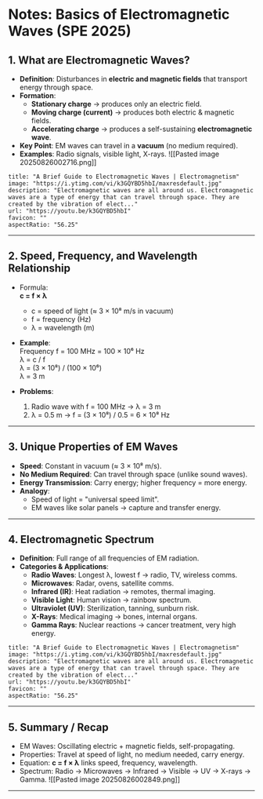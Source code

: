 # Notes: Basics of Electromagnetic Waves (SPE 2025)

## 1. What are Electromagnetic Waves?

- **Definition**: Disturbances in **electric and magnetic fields** that transport energy through space.
- **Formation**:
    - **Stationary charge** → produces only an electric field.
    - **Moving charge (current)** → produces both electric & magnetic fields.
    - **Accelerating charge** → produces a self-sustaining **electromagnetic wave**.
- **Key Point**: EM waves can travel in a **vacuum** (no medium required).
- **Examples**: Radio signals, visible light, X-rays.
![[Pasted image 20250826002716.png]]

```embed
title: "A Brief Guide to Electromagnetic Waves | Electromagnetism"
image: "https://i.ytimg.com/vi/k3GQYBD5hbI/maxresdefault.jpg"
description: "Electromagnetic waves are all around us. Electromagnetic waves are a type of energy that can travel through space. They are created by the vibration of elect..."
url: "https://youtu.be/k3GQYBD5hbI"
favicon: ""
aspectRatio: "56.25"
```

---

## 2. Speed, Frequency, and Wavelength Relationship

- Formula:  
    **c = f × λ**
    - c = speed of light (≈ 3 × 10⁸ m/s in vacuum)
    - f = frequency (Hz)
    - λ = wavelength (m)
- **Example**:  
    Frequency f = 100 MHz = 100 × 10⁶ Hz  
    λ = c / f  
    λ = (3 × 10⁸) / (100 × 10⁶)  
    λ = 3 m
    
- **Problems**:
    1. Radio wave with f = 100 MHz → λ = 3 m
    2. λ = 0.5 m → f = (3 × 10⁸) / 0.5 = 6 × 10⁸ Hz

---

## 3. Unique Properties of EM Waves

- **Speed**: Constant in vacuum (≈ 3 × 10⁸ m/s).
- **No Medium Required**: Can travel through space (unlike sound waves).
- **Energy Transmission**: Carry energy; higher frequency = more energy.
- **Analogy**:
    - Speed of light = "universal speed limit".
    - EM waves like solar panels → capture and transfer energy.

---

## 4. Electromagnetic Spectrum

- **Definition**: Full range of all frequencies of EM radiation.
- **Categories & Applications**:
    - **Radio Waves**: Longest λ, lowest f → radio, TV, wireless comms.
    - **Microwaves**: Radar, ovens, satellite comms.
    - **Infrared (IR)**: Heat radiation → remotes, thermal imaging.
    - **Visible Light**: Human vision → rainbow spectrum.
    - **Ultraviolet (UV)**: Sterilization, tanning, sunburn risk.
    - **X-Rays**: Medical imaging → bones, internal organs.
    - **Gamma Rays**: Nuclear reactions → cancer treatment, very high energy.

```embed
title: "A Brief Guide to Electromagnetic Waves | Electromagnetism"
image: "https://i.ytimg.com/vi/k3GQYBD5hbI/maxresdefault.jpg"
description: "Electromagnetic waves are all around us. Electromagnetic waves are a type of energy that can travel through space. They are created by the vibration of elect..."
url: "https://youtu.be/k3GQYBD5hbI"
favicon: ""
aspectRatio: "56.25"
```

---

## 5. Summary / Recap

- EM Waves: Oscillating electric + magnetic fields, self-propagating.
- Properties: Travel at speed of light, no medium needed, carry energy.
- Equation: **c = f × λ** links speed, frequency, wavelength.
- Spectrum: Radio → Microwaves → Infrared → Visible → UV → X-rays → Gamma.
![[Pasted image 20250826002849.png]]

---